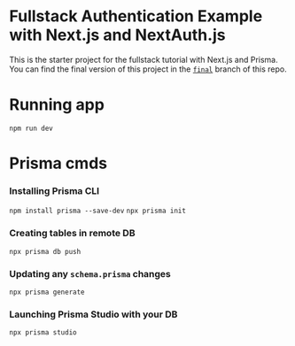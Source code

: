 # Fullstack Authentication Example with Next.js and NextAuth.js

This is the starter project for the fullstack tutorial with Next.js and Prisma. You can find the final version of this project in the [`final`](https://github.com/prisma/blogr-nextjs-prisma/tree/final) branch of this repo.

# Running app

`npm run dev`

# Prisma cmds

### Installing Prisma CLI

`npm install prisma --save-dev`
`npx prisma init`

### Creating tables in remote DB

`npx prisma db push`

### Updating any `schema.prisma` changes

`npx prisma generate`

### Launching Prisma Studio with your DB

`npx prisma studio`
